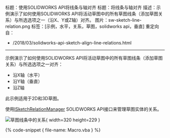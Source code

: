 标题：使用SOLIDWORKS API将线条与轴对齐
标题：将线条与轴对齐
描述：示例演示了如何使用SOLIDWORKS API将活动草图中的所有草图线条（添加草图关系）与所选选项之一（沿X、Y或Z轴）对齐。
图片：sw-sketch-line-relation.png
标签：[示例，水平，关系，草图，solidworks api，垂直]
重定向自：
  - /2018/03/solidworks-api-sketch-align-line-relations.html
---

示例演示了如何使用SOLIDWORKS API将活动草图中的所有草图线条（添加草图关系）与所选选项之一对齐：

* 沿X轴（水平）
* 沿Y轴（垂直）
* 沿Z轴

此示例适用于2D和3D草图。

使用[ISketchRelationManager](https://help.solidworks.com/2018/english/api/sldworksapi/solidworks.interop.sldworks~solidworks.interop.sldworks.isketchrelationmanager.html) SOLIDWORKS API接口来管理草图实体的关系。

![草图线条中的关系](sw-sketch-line-relation.png){ width=320 height=229 }

{% code-snippet { file-name: Macro.vba } %}